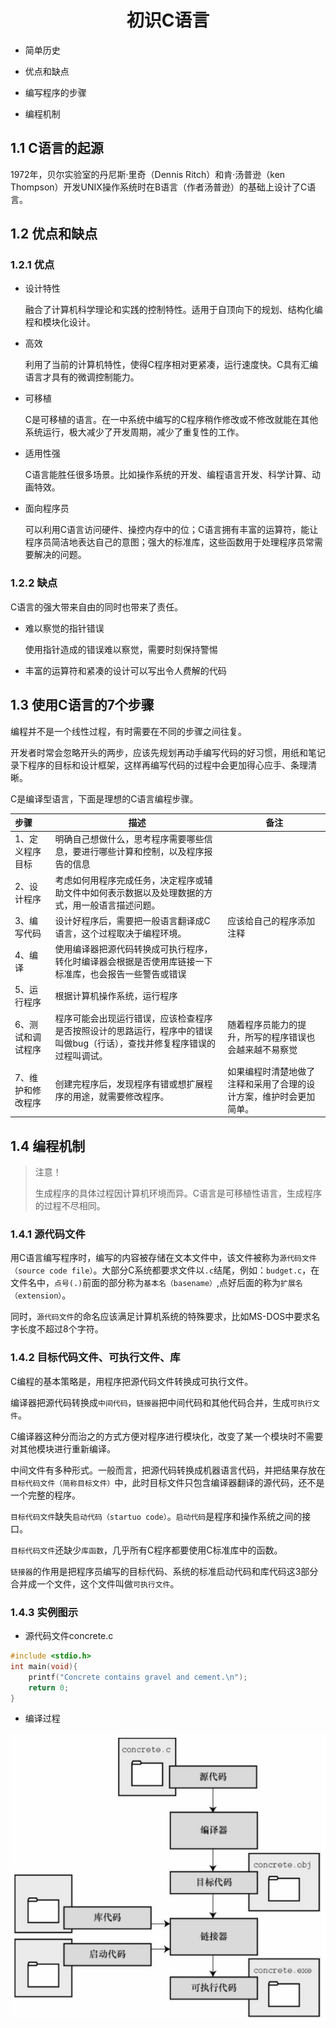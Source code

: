 # <h1 align="center">初识C语言</h1>

- 简单历史
- 优点和缺点

- 编写程序的步骤

- 编程机制

## 1.1 C语言的起源

1972年，贝尔实验室的丹尼斯·里奇（Dennis Ritch）和肯·汤普逊（ken Thompson）开发UNIX操作系统时在B语言（作者汤普逊）的基础上设计了C语言。

## 1.2 优点和缺点

### 1.2.1 优点

- 设计特性

    融合了计算机科学理论和实践的控制特性。适用于自顶向下的规划、结构化编程和模块化设计。

- 高效

    利用了当前的计算机特性，使得C程序相对更紧凑，运行速度快。C具有汇编语言才具有的微调控制能力。

- 可移植

    C是可移植的语言。在一中系统中编写的C程序稍作修改或不修改就能在其他系统运行，极大减少了开发周期，减少了重复性的工作。

- 适用性强

    C语言能胜任很多场景。比如操作系统的开发、编程语言开发、科学计算、动画特效。

- 面向程序员

    可以利用C语言访问硬件、操控内存中的位；C语言拥有丰富的运算符，能让程序员简洁地表达自己的意图；强大的标准库，这些函数用于处理程序员常需要解决的问题。

### 1.2.2 缺点

C语言的强大带来自由的同时也带来了责任。

- 难以察觉的指针错误

    使用指针造成的错误难以察觉，需要时刻保持警惕

- 丰富的运算符和紧凑的设计可以写出令人费解的代码

## 1.3 使用C语言的7个步骤

编程并不是一个线性过程，有时需要在不同的步骤之间往复。

开发者时常会忽略开头的两步，应该先规划再动手编写代码的好习惯，用纸和笔记录下程序的目标和设计框架，这样再编写代码的过程中会更加得心应手、条理清晰。

C是编译型语言，下面是理想的C语言编程步骤。

| 步骤              | 描述                                                         | 备注                                                         |
| :---------------- | ------------------------------------------------------------ | ------------------------------------------------------------ |
| 1、定义程序目标   | 明确自己想做什么，思考程序需要哪些信息，要进行哪些计算和控制，以及程序报告的信息 |                                                              |
| 2、设计程序       | 考虑如何用程序完成任务，决定程序或辅助文件中如何表示数据以及处理数据的方式，用一般语言描述问题。 |                                                              |
| 3、编写代码       | 设计好程序后，需要把一般语言翻译成C语言，这个过程取决于编程环境。 | 应该给自己的程序添加注释                                     |
| 4、编译           | 使用编译器把源代码转换成可执行程序，转化时编译器会根据是否使用库链接一下标准库，也会报告一些警告或错误 |                                                              |
| 5、运行程序       | 根据计算机操作系统，运行程序                                 |                                                              |
| 6、测试和调试程序 | 程序可能会出现运行错误，应该检查程序是否按照设计的思路运行，程序中的错误叫做bug（行话），查找并修复程序错误的过程叫调试。 | 随着程序员能力的提升，所写的程序错误也会越来越不易察觉       |
| 7、维护和修改程序 | 创建完程序后，发现程序有错或想扩展程序的用途，就需要修改程序。 | 如果编程时清楚地做了注释和采用了合理的设计方案，维护时会更加简单。 |

## 1.4 编程机制

>注意！
>
>生成程序的具体过程因计算机环境而异。C语言是可移植性语言，生成程序的过程不尽相同。

### 1.4.1 源代码文件

用C语言编写程序时，编写的内容被存储在文本文件中，该文件被称为`源代码文件（source code file）`。大部分C系统都要求文件以`.c`结尾，例如：`budget.c`，在文件名中，`点号(.)`前面的部分称为`基本名（basename）`,点好后面的称为`扩展名（extension）`。

同时，`源代码文件`的命名应该满足计算机系统的特殊要求，比如MS-DOS中要求名字长度不超过8个字符。

### 1.4.2 目标代码文件、可执行文件、库

C编程的基本策略是，用程序把源代码文件转换成可执行文件。

编译器把源代码转换成`中间代码`，`链接器`把中间代码和其他代码合并，生成`可执行文件`。

C编译器这种分而治之的方式方便对程序进行模块化，改变了某一个模块时不需要对其他模块进行重新编译。

中间文件有多种形式。一般而言，把源代码转换成机器语言代码，并把结果存放在`目标代码文件（简称目标文件）`中，此时目标文件只包含编译器翻译的源代码，还不是一个完整的程序。

`目标代码文件`缺失`启动代码（startuo code）`。`启动代码`是程序和操作系统之间的接口。

`目标代码文件`还缺少`库函数`，几乎所有C程序都要使用C标准库中的函数。

`链接器`的作用是把程序员编写的目标代码、系统的标准启动代码和库代码这3部分合并成一个文件，这个文件叫做`可执行文件`。

### 1.4.3 实例图示

- 源代码文件concrete.c

```c
#include <stdio.h>
int main(void){
    printf("Concrete contains gravel and cement.\n");
    return 0;
}
```

- 编译过程

![编译过程](./img/compile_process.png)
